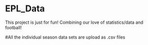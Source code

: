 # EPL_Data
This project is just for fun! Combining our love of statistics/data and football!

#All the individual season data sets are upload as .csv files
